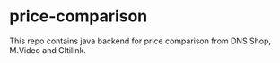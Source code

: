 # price-comparison
This repo contains java backend for price comparison from DNS Shop, M.Video and CItilink.
